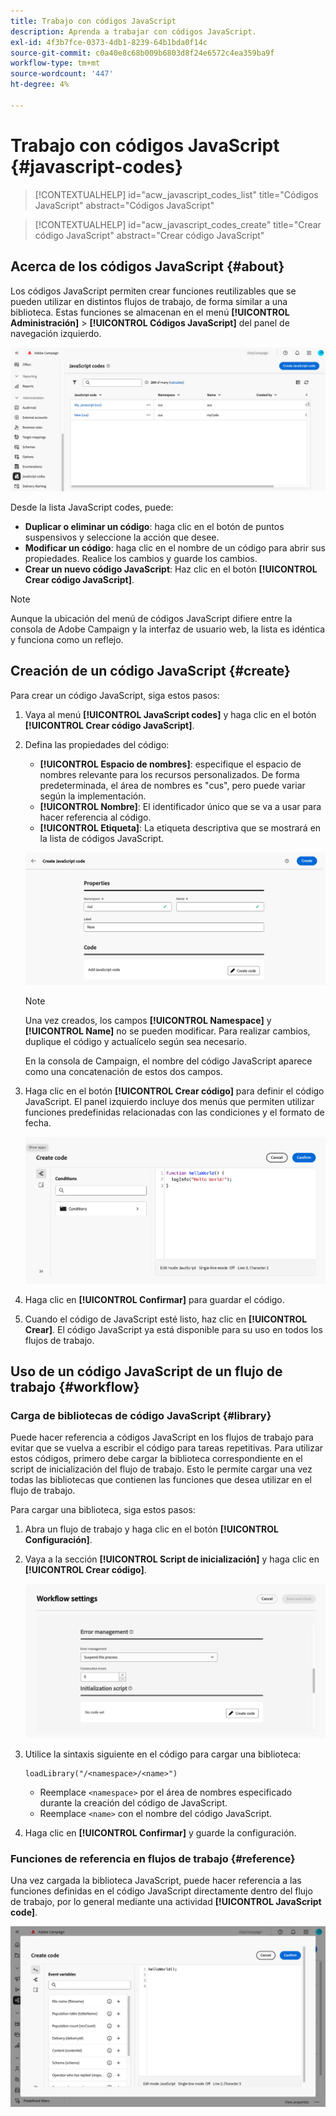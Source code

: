 ```yaml
---
title: Trabajo con códigos JavaScript
description: Aprenda a trabajar con códigos JavaScript.
exl-id: 4f3b7fce-0373-4db1-8239-64b1bda0f14c
source-git-commit: c0a40e8c68b009b6803d8f24e6572c4ea359ba9f
workflow-type: tm+mt
source-wordcount: '447'
ht-degree: 4%

---
```


# Trabajo con códigos JavaScript {#javascript-codes}

>[!CONTEXTUALHELP]
>id="acw_javascript_codes_list"
>title="Códigos JavaScript"
>abstract="Códigos JavaScript"

>[!CONTEXTUALHELP]
>id="acw_javascript_codes_create"
>title="Crear código JavaScript"
>abstract="Crear código JavaScript"

## Acerca de los códigos JavaScript {#about}

Los códigos JavaScript permiten crear funciones reutilizables que se pueden utilizar en distintos flujos de trabajo, de forma similar a una biblioteca. Estas funciones se almacenan en el menú **[!UICONTROL Administración]** > **[!UICONTROL Códigos JavaScript]** del panel de navegación izquierdo.

![](assets/javascript-list.png)

Desde la lista JavaScript codes, puede:

* **Duplicar o eliminar un código**: haga clic en el botón de puntos suspensivos y seleccione la acción que desee.
* **Modificar un código**: haga clic en el nombre de un código para abrir sus propiedades. Realice los cambios y guarde los cambios.
* **Crear un nuevo código JavaScript**: Haz clic en el botón **[!UICONTROL Crear código JavaScript]**.

>[!NOTE]
>
>Aunque la ubicación del menú de códigos JavaScript difiere entre la consola de Adobe Campaign y la interfaz de usuario web, la lista es idéntica y funciona como un reflejo.

## Creación de un código JavaScript {#create}

Para crear un código JavaScript, siga estos pasos:

1. Vaya al menú **[!UICONTROL JavaScript codes]** y haga clic en el botón **[!UICONTROL Crear código JavaScript]**.

1. Defina las propiedades del código:

   * **[!UICONTROL Espacio de nombres]**: especifique el espacio de nombres relevante para los recursos personalizados. De forma predeterminada, el área de nombres es &quot;cus&quot;, pero puede variar según la implementación.
   * **[!UICONTROL Nombre]**: El identificador único que se va a usar para hacer referencia al código.
   * **[!UICONTROL Etiqueta]**: La etiqueta descriptiva que se mostrará en la lista de códigos JavaScript.

   ![](assets/javascript-create.png)

   >[!NOTE]
   >
   >Una vez creados, los campos **[!UICONTROL Namespace]** y **[!UICONTROL Name]** no se pueden modificar. Para realizar cambios, duplique el código y actualícelo según sea necesario.
   >
   >En la consola de Campaign, el nombre del código JavaScript aparece como una concatenación de estos dos campos.

1. Haga clic en el botón **[!UICONTROL Crear código]** para definir el código JavaScript. El panel izquierdo incluye dos menús que permiten utilizar funciones predefinidas relacionadas con las condiciones y el formato de fecha.

   ![](assets/javascript-code.png)

1. Haga clic en **[!UICONTROL Confirmar]** para guardar el código.

1. Cuando el código de JavaScript esté listo, haz clic en **[!UICONTROL Crear]**.  El código JavaScript ya está disponible para su uso en todos los flujos de trabajo.

## Uso de un código JavaScript de un flujo de trabajo {#workflow}

### Carga de bibliotecas de código JavaScript {#library}

Puede hacer referencia a códigos JavaScript en los flujos de trabajo para evitar que se vuelva a escribir el código para tareas repetitivas. Para utilizar estos códigos, primero debe cargar la biblioteca correspondiente en el script de inicialización del flujo de trabajo. Esto le permite cargar una vez todas las bibliotecas que contienen las funciones que desea utilizar en el flujo de trabajo.

Para cargar una biblioteca, siga estos pasos:

1. Abra un flujo de trabajo y haga clic en el botón **[!UICONTROL Configuración]**.
1. Vaya a la sección **[!UICONTROL Script de inicialización]** y haga clic en **[!UICONTROL Crear código]**.

   ![](assets/javascript-initialization.png)

1. Utilice la sintaxis siguiente en el código para cargar una biblioteca:

   ```
   loadLibrary("/<namespace>/<name>")
   ```

   * Reemplace `<namespace>` por el área de nombres especificado durante la creación del código de JavaScript.
   * Reemplace `<name>` con el nombre del código JavaScript.

1. Haga clic en **[!UICONTROL Confirmar]** y guarde la configuración.

### Funciones de referencia en flujos de trabajo {#reference}

Una vez cargada la biblioteca JavaScript, puede hacer referencia a las funciones definidas en el código JavaScript directamente dentro del flujo de trabajo, por lo general mediante una actividad **[!UICONTROL JavaScript code]**.

![](assets/javascript-function.png)
